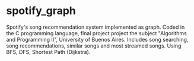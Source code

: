 # spotify_graph
Spotify's song recommendation system implemented as graph. Coded in the C programming language, final project project the subject "Algorithms and Programming II", University of Buenos Aires.
Includes song searching, song recommendations, similar songs and most streamed songs. Using BFS, DFS, Shortest Path (Dijkstra). 
